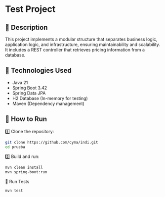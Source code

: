 # Test Project

## 📌 Description
This project implements a modular structure that separates business logic, application logic, and infrastructure, ensuring maintainability and scalability. It includes a REST controller that retrieves pricing information from a database.

## 🚀 Technologies Used

* Java 21
* Spring Boot 3.42
* Spring Data JPA
* H2 Database (In-memory for testing)
* Maven (Dependency management)

## 🔧 How to Run
1️⃣ Clone the repository:
```sh
git clone https://github.com/cyma/indi.git
cd prueba
```
2️⃣ Build and run:
```sh
mvn clean install
mvn spring-boot:run
```

🧪 Run Tests
```sh
mvn test
```



